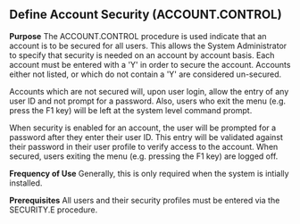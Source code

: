 ## Define Account Security (ACCOUNT.CONTROL)
<PageHeader />

**Purpose**
The ACCOUNT.CONTROL procedure is used indicate that an account is to be
secured for all users. This allows the System Administrator to specify that
security is needed on an account by account basis. Each account must be
entered with a 'Y' in order to secure the account. Accounts either not listed,
or which do not contain a 'Y' are considered un-secured.

Accounts which are not secured will, upon user login, allow the entry of any
user ID and not prompt for a password. Also, users who exit the menu (e.g.
press the F1 key) will be left at the system level command prompt.

When security is enabled for an account, the user will be prompted for a
password after they enter their user ID. This entry will be validated against
their password in their user profile to verify access to the account. When
secured, users exiting the menu (e.g. pressing the F1 key) are logged off.

**Frequency of Use**
Generally, this is only required when the system is intially installed.

**Prerequisites**
All users and their security profiles must be entered via the SECURITY.E
procedure.

<badge text= "Version 8.10.57 " vertical="middle" />

<PageFooter />
